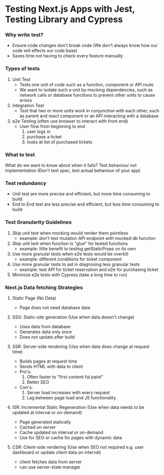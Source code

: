 # Testing Next.js Apps with Jest, Testing Library and Cypress

### Why write test?
- Ensure code changes don't break code (We don't always know how our code will effects our code base)
- Saves time not having to check every feature manually

### Types of tests
1. Unit Test
   - Tests one unit of code such as a function, component or API route
   - We want to isolate such a unit by mocking dependencies, such as network calls or database functions to prevent other units to cause errors
2. Integration Test
   - Test that two or more units work in conjunction with each other, such as parent and react component or an API interacting with a database
3. e2e Testing (often use browser to interact with front end)
   - User flow from beginning to end
		1. user logs in
		2. purchase a ticket
		3. looks at list of purchased tickets

### What to test
What do we want to know about when it fails?
Test behaviour not implementation (Don't test spec, test actual behaviour of your app)

### Test redundancy
- Unit test are more precise and efficient, but more time consuming to build
- End to End test are less precise and efficient, but less time consuming to build

### Test Granularity Guidelines
1. Skip unit test when mocking would render them pointless
   - example: don't test mutation API endpoint with mocked db function
2. Skip unit test when function is "glue" for tested functions
   - example: little benefit to testing getStaticProps on its own
3. Use more granular tests when e2e tests would be overkill
   - example: different conditions for ticket component
4. Use more granular tests to aid in diagnosing less granular tests
   - example: test API for ticket reservation and e2e for purchasing ticket
5. Minimize e2e tests with Cypress (take a long time to run)

### Next.js Data fetching Strategies
1. Static Page (No Data)
   - Page does not need database data

2. SSG: Static-site generation (Use when data doesn't change)
   - Uses data from database
   - Generates data only once
   - Does not update after build

3. SSR: Server-side rendering (Use when data does change at request time)
   - Builds pages at request time
   - Sends HTML with data to client
   - Pro's:
      1. Often faster to "first content ful paint"
      2. Better SEO
   - Con's:
      1. Server load increases with every request
      2. Lag between page load and JS functionality

4. ISR: Incremental Static Regeneration (Use when data needs to be updated at interval or on-demand)
   - Page generated statically
   - Cached on server
   - Cache updated on interval or on-demand
   - Use for SEO or cache for pages with dynamic data

5. CSR: Client-side rendering (Use when SEO not required e.g. user dashboard or update client data on interval)
   - client fetches data from server
   - can use server-state manager